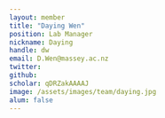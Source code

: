 ```yaml
---
layout: member
title: "Daying Wen"
position: Lab Manager
nickname: Daying
handle: dw
email: D.Wen@massey.ac.nz
twitter:
github:
scholar: qDRZakAAAAJ
image: /assets/images/team/daying.jpg
alum: false
---
```

